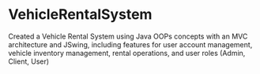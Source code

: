 # VehicleRentalSystem
Created a Vehicle Rental System using Java OOPs  concepts with an MVC architecture and JSwing, including features for user account management, vehicle inventory management, rental operations, and user roles (Admin, Client, User)

